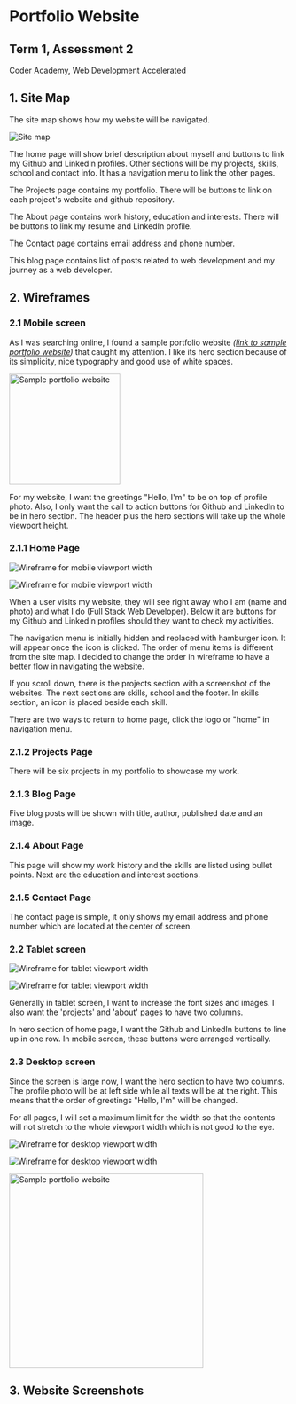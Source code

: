 # Portfolio Website

## Term 1, Assessment 2

Coder Academy, Web Development Accelerated

## 1. Site Map

The site map shows how my website will be navigated.

![Site map](./markdown-images/sitemap.png)

<!-- <img src="./markdown-images/sitemap.png" width="300"/> -->

The home page will show brief description about myself and buttons to link my Github and LinkedIn profiles. Other sections will be my projects, skills, school and contact info. It has a navigation menu to link the other pages.

The Projects page contains my portfolio. There will be buttons to link on each project's website and github repository.

The About page contains work history, education and interests. There will be buttons to link my resume and LinkedIn profile.

The Contact page contains email address and phone number.

This blog page contains list of posts related to web development and my journey as a web developer.

## 2. Wireframes

### 2.1 Mobile screen

As I was searching online, I found a sample portfolio website *([link to sample portfolio website](https://tangerine-hummingbird-1479b6.netlify.app/#projects))* that caught my attention. I like its hero section because of its simplicity, nice typography and good use of white spaces.

<img src="./markdown-images/sample-portfolio.png" alt="Sample portfolio website" width="200px">

For my website, I want the greetings "Hello, I'm" to be on top of profile photo. Also, I only want the call to action buttons for Github and LinkedIn to be in hero section. The header plus the hero sections will take up the whole viewport height.

### 2.1.1 Home Page

![Wireframe for mobile viewport width](./markdown-images/wireframe-mobile1.jpg)

![Wireframe for mobile viewport width](./markdown-images/wireframe-mobile2.jpg)

When a user visits my website, they will see right away who I am (name and photo) and what I do (Full Stack Web Developer). Below it are buttons for my Github and LinkedIn profiles should they want to check my activities.

The navigation menu is initially hidden and replaced with hamburger icon. It will appear once the icon is clicked. The order of menu items is different from the site map. I decided to change the order in wireframe to have a better flow in navigating the website.

If you scroll down, there is the projects section with a screenshot of the websites. The next sections are skills, school and the footer. In skills section, an icon is placed beside each skill.

There are two ways to return to home page, click the logo or "home" in navigation menu.

### 2.1.2 Projects Page

There will be six projects in my portfolio to showcase my work.

### 2.1.3 Blog Page

Five blog posts will be shown with title, author, published date and an image.

### 2.1.4 About Page

This page will show my work history and the skills are listed using bullet points. Next are the education and interest sections.

### 2.1.5 Contact Page

The contact page is simple, it only shows my email address and phone number which are located at the center of screen.

### 2.2 Tablet screen

![Wireframe for tablet viewport width](./markdown-images/wireframe-tablet1.jpg)

![Wireframe for tablet viewport width](./markdown-images/wireframe-tablet2.jpg)

Generally in tablet screen, I want to increase the font sizes and images. I also want the 'projects' and 'about' pages to have two columns.

In hero section of home page, I want the Github and LinkedIn buttons to line up in one row. In mobile screen, these buttons were arranged vertically.

### 2.3 Desktop screen

Since the screen is large now, I want the hero section to have two columns. The profile photo will be at left side while all texts will be at the right. This means that the order of greetings "Hello, I'm" will be changed.

For all pages, I will set a maximum limit for the width so that the contents will not stretch to the whole viewport width which is not good to the eye.

![Wireframe for desktop viewport width](./markdown-images/wireframe-desktop1.jpg)

![Wireframe for desktop viewport width](./markdown-images/wireframe-desktop2.jpg)

<img src="./markdown-images/wireframe-desktop3.jpg" alt="Sample portfolio website" width="350px">

## 3. Website Screenshots

